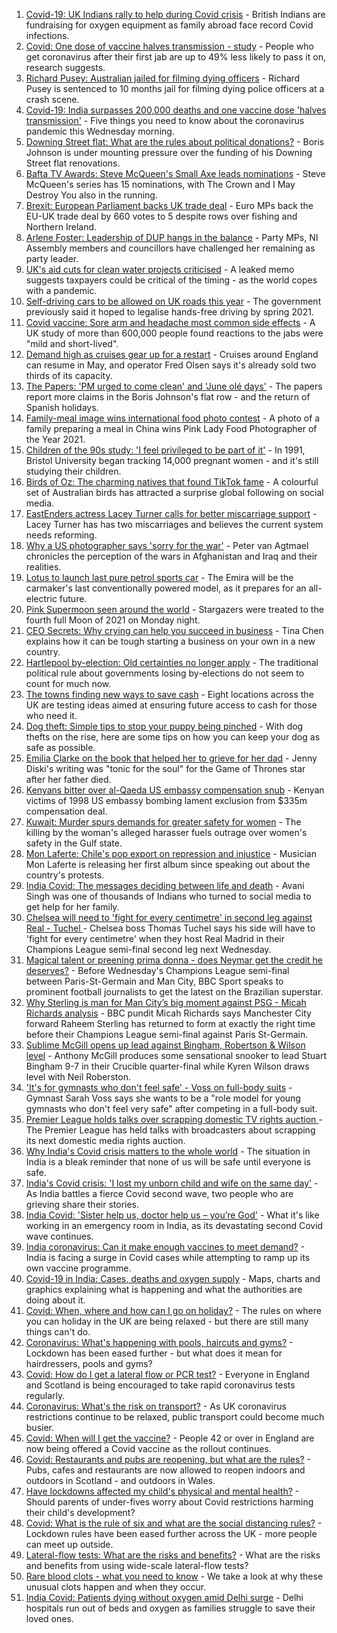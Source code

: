 1. [Covid-19: UK Indians rally to help during Covid crisis](https://www.bbc.co.uk/news/uk-56909285) - British Indians are fundraising for oxygen equipment as family abroad face record Covid infections.
2. [Covid: One dose of vaccine halves transmission - study](https://www.bbc.co.uk/news/health-56904993) - People who get coronavirus after their first jab are up to 49% less likely to pass it on, research suggests.
3. [Richard Pusey: Australian jailed for filming dying officers](https://www.bbc.co.uk/news/world-australia-56910687) - Richard Pusey is sentenced to 10 months jail for filming dying police officers at a crash scene.
4. [Covid-19: India surpasses 200,000 deaths and one vaccine dose 'halves transmission'](https://www.bbc.co.uk/news/uk-56908334) - Five things you need to know about the coronavirus pandemic this Wednesday morning.
5. [Downing Street flat: What are the rules about political donations?](https://www.bbc.co.uk/news/uk-politics-56893165) - Boris Johnson is under mounting pressure over the funding of his Downing Street flat renovations.
6. [Bafta TV Awards: Steve McQueen's Small Axe leads nominations](https://www.bbc.co.uk/news/entertainment-arts-56900631) - Steve McQueen's series has 15 nominations, with The Crown and I May Destroy You also in the running.
7. [Brexit: European Parliament backs UK trade deal](https://www.bbc.co.uk/news/world-europe-56899831) - Euro MPs back the EU-UK trade deal by 660 votes to 5 despite rows over fishing and Northern Ireland.
8. [Arlene Foster: Leadership of DUP hangs in the balance](https://www.bbc.co.uk/news/uk-northern-ireland-56910046) - Party MPs, NI Assembly members and councillors have challenged her remaining as party leader.
9. [UK's aid cuts for clean water projects criticised](https://www.bbc.co.uk/news/uk-56910102) - A leaked memo suggests taxpayers could be critical of the timing - as the world copes with a pandemic.
10. [Self-driving cars to be allowed on UK roads this year](https://www.bbc.co.uk/news/technology-56906145) - The government previously said it hoped to legalise hands-free driving by spring 2021.
11. [Covid vaccine: Sore arm and headache most common side effects](https://www.bbc.co.uk/news/health-56901356) - A UK study of more than 600,000 people found reactions to the jabs were "mild and short-lived".
12. [Demand high as cruises gear up for a restart](https://www.bbc.co.uk/news/business-56906506) - Cruises around England can resume in May, and operator Fred Olsen says it's already sold two thirds of its capacity.
13. [The Papers: 'PM urged to come clean' and 'June olé days'](https://www.bbc.co.uk/news/blogs-the-papers-56910085) - The papers report more claims in the Boris Johnson's flat row - and the return of Spanish holidays.
14. [Family-meal image wins international food photo contest](https://www.bbc.co.uk/news/in-pictures-56820167) - A photo of a family preparing a meal in China wins Pink Lady Food Photographer of the Year 2021.
15. [Children of the 90s study: 'I feel privileged to be part of it'](https://www.bbc.co.uk/news/uk-56901164) - In 1991, Bristol University began tracking 14,000 pregnant women - and it's still studying their children.
16. [Birds of Oz: The charming natives that found TikTok fame](https://www.bbc.co.uk/news/world-australia-56883027) - A colourful set of Australian birds has attracted a surprise global following on social media.
17. [EastEnders actress Lacey Turner calls for better miscarriage support](https://www.bbc.co.uk/news/uk-56904891) - Lacey Turner has has two miscarriages and believes the current system needs reforming.
18. [Why a US photographer says 'sorry for the war'](https://www.bbc.co.uk/news/world-us-canada-56859337) - Peter van Agtmael chronicles the perception of the wars in Afghanistan and Iraq and their realities.
19. [Lotus to launch last pure petrol sports car](https://www.bbc.co.uk/news/business-56906504) - The Emira will be the carmaker's last conventionally powered model, as it prepares for an all-electric future.
20. [Pink Supermoon seen around the world](https://www.bbc.co.uk/news/in-pictures-56900164) - Stargazers were treated to the fourth full Moon of 2021 on Monday night.
21. [CEO Secrets: Why crying can help you succeed in business](https://www.bbc.co.uk/news/business-56683783) - Tina Chen explains how it can be tough starting a business on your own in a new country.
22. [Hartlepool by-election: Old certainties no longer apply](https://www.bbc.co.uk/news/uk-politics-56859750) - The traditional political rule about governments losing by-elections do not seem to count for much now.
23. [The towns finding new ways to save cash](https://www.bbc.co.uk/news/business-56892375) - Eight locations across the UK are testing ideas aimed at ensuring future access to cash for those who need it.
24. [Dog theft: Simple tips to stop your puppy being pinched](https://www.bbc.co.uk/news/newsbeat-56899774) - With dog thefts on the rise, here are some tips on how you can keep your dog as safe as possible.
25. [Emilia Clarke on the book that helped her to grieve for her dad](https://www.bbc.co.uk/news/entertainment-arts-56843499) - Jenny Diski's writing was "tonic for the soul" for the Game of Thrones star after her father died.
26. [Kenyans bitter over al-Qaeda US embassy compensation snub](https://www.bbc.co.uk/news/world-africa-56759771) - Kenyan victims of 1998 US embassy bombing lament exclusion from $335m compensation deal.
27. [Kuwait: Murder spurs demands for greater safety for women](https://www.bbc.co.uk/news/world-middle-east-56899653) - The killing by the woman's alleged harasser fuels outrage over women's safety in the Gulf state.
28. [Mon Laferte: Chile's pop export on repression and injustice](https://www.bbc.co.uk/news/world-latin-america-56899171) - Musician Mon Laferte is releasing her first album since speaking out about the country's protests.
29. [India Covid: The messages deciding between life and death](https://www.bbc.co.uk/news/world-asia-india-56882037) - Avani Singh was one of thousands of Indians who turned to social media to get help for her family.
30. [Chelsea will need to 'fight for every centimetre' in second leg against Real - Tuchel ](https://www.bbc.co.uk/sport/football/56910396) - Chelsea boss Thomas Tuchel says his side will have to 'fight for every centimetre' when they host Real Madrid in their Champions League semi-final second leg next Wednesday.
31. [Magical talent or preening prima donna - does Neymar get the credit he deserves?](https://www.bbc.co.uk/sport/football/56800034) - Before Wednesday's Champions League semi-final between Paris-St-Germain and Man City, BBC Sport speaks to prominent football journalists to get the latest on the Brazilian superstar.
32. [Why Sterling is man for Man City’s big moment against PSG - Micah Richards analysis](https://www.bbc.co.uk/sport/football/56906838) - BBC pundit Micah Richards says Manchester City forward Raheem Sterling has returned to form at exactly the right time before their Champions League semi-final against Paris St-Germain.
33. [Sublime McGill opens up lead against Bingham, Robertson & Wilson level](https://www.bbc.co.uk/sport/snooker/56903358) - Anthony McGill produces some sensational snooker to lead Stuart Bingham 9-7 in their Crucible quarter-final while Kyren Wilson draws level with Neil Roberston.
34. ['It's for gymnasts who don't feel safe' - Voss on full-body suits](https://www.bbc.co.uk/sport/gymnastics/56906863) - Gymnast Sarah Voss says she wants to be a "role model for young gymnasts who don't feel very safe" after competing in a full-body suit.
35. [Premier League holds talks over scrapping domestic TV rights auction ](https://www.bbc.co.uk/sport/football/56911973) - The Premier League has held talks with broadcasters about scrapping its next domestic media rights auction.
36. [Why India's Covid crisis matters to the whole world](https://www.bbc.co.uk/news/world-asia-india-56907007) - The situation in India is a bleak reminder that none of us will be safe until everyone is safe.
37. [India's Covid crisis: 'I lost my unborn child and wife on the same day'](https://www.bbc.co.uk/news/world-asia-india-56908383) - As India battles a fierce Covid second wave, two people who are grieving share their stories.
38. [India Covid: 'Sister help us, doctor help us – you’re God'](https://www.bbc.co.uk/news/world-asia-india-56901163) - What it's like working in an emergency room in India, as its devastating second Covid wave continues.
39. [India coronavirus: Can it make enough vaccines to meet demand?](https://www.bbc.co.uk/news/world-asia-india-55571793) - India is facing a surge in Covid cases while attempting to ramp up its own vaccine programme.
40. [Covid-19 in India: Cases, deaths and oxygen supply](https://www.bbc.co.uk/news/world-asia-india-56891016) - Maps, charts and graphics explaining what is happening and what the authorities are doing about it.
41. [Covid: When, where and how can I go on holiday?](https://www.bbc.co.uk/news/explainers-52646738) - The rules on where you can holiday in the UK are being relaxed - but there are still many things can't do.
42. [Coronavirus: What's happening with pools, haircuts and gyms?](https://www.bbc.co.uk/news/explainers-53349989) - Lockdown has been eased further - but what does it mean for hairdressers, pools and gyms?
43. [Covid: How do I get a lateral flow or PCR test?](https://www.bbc.co.uk/news/health-51943612) - Everyone in England and Scotland is being encouraged to take rapid coronavirus tests regularly.
44. [Coronavirus: What's the risk on transport?](https://www.bbc.co.uk/news/health-51736185) - As UK coronavirus restrictions continue to be relaxed, public transport could become much busier.
45. [Covid: When will I get the vaccine?](https://www.bbc.co.uk/news/health-55045639) - People 42 or over in England are now being offered a Covid vaccine as the rollout continues.
46. [Covid: Restaurants and pubs are reopening, but what are the rules?](https://www.bbc.co.uk/news/business-52977388) - Pubs, cafes and restaurants are now allowed to reopen indoors and outdoors in Scotland - and outdoors in Wales.
47. [Have lockdowns affected my child's physical and mental health?](https://www.bbc.co.uk/news/explainers-55936928) - Should parents of under-fives worry about Covid restrictions harming their child's development?
48. [Covid: What is the rule of six and what are the social distancing rules?](https://www.bbc.co.uk/news/uk-51506729) - Lockdown rules have been eased further across the UK - more people can meet up outside.
49. [Lateral-flow tests: What are the risks and benefits?](https://www.bbc.co.uk/news/56675624) - What are the risks and benefits from using wide-scale lateral-flow tests?
50. [Rare blood clots - what you need to know](https://www.bbc.co.uk/news/health-56674796) - We take a look at why these unusual clots happen and when they occur.
51. [India Covid: Patients dying without oxygen amid Delhi surge](https://www.bbc.co.uk/news/56876695) - Delhi hospitals run out of beds and oxygen as families struggle to save their loved ones.
